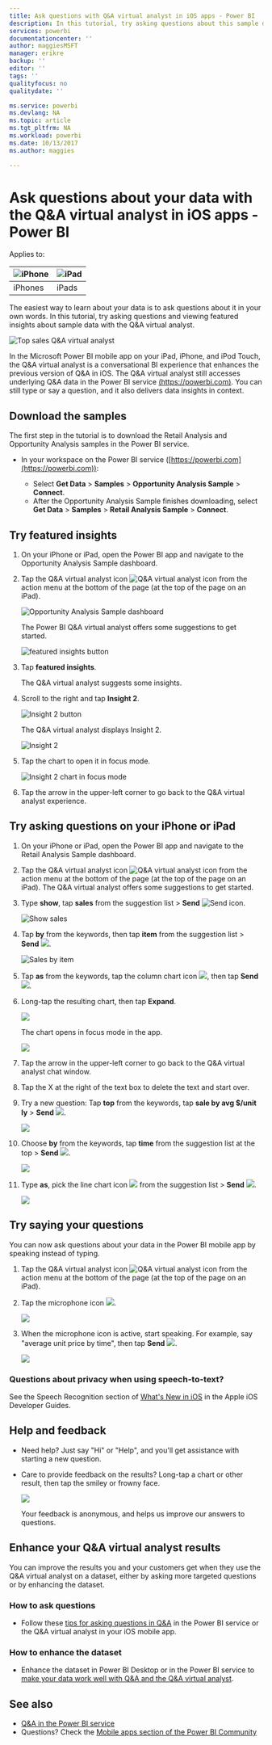 ```yaml
---
title: Ask questions with Q&A virtual analyst in iOS apps - Power BI
description: In this tutorial, try asking questions about this sample data in your own words with the Q&A virtual analyst in the Power BI mobile app on on your iOS device.
services: powerbi
documentationcenter: ''
author: maggiesMSFT
manager: erikre
backup: ''
editor: ''
tags: ''
qualityfocus: no
qualitydate: ''

ms.service: powerbi
ms.devlang: NA
ms.topic: article
ms.tgt_pltfrm: NA
ms.workload: powerbi
ms.date: 10/13/2017
ms.author: maggies

---
```

# Ask questions about your data with the Q&A virtual analyst in iOS apps - Power BI
Applies to:

| ![iPhone](media/powerbi-mobile-ios-qna/iphone-logo-50-px.png) | ![iPad](media/powerbi-mobile-ios-qna/ipad-logo-50-px.png) |
|:--- |:--- |
| iPhones |iPads |

The easiest way to learn about your data is to ask questions about it in your own words. In this tutorial, try asking questions and viewing featured insights about sample data with the Q&A virtual analyst. 

![Top sales Q&A virtual analyst](media/powerbi-mobile-ios-qna/power-bi-ios-q-n-a-top-sale-intro.png)

In the Microsoft Power BI mobile app on your iPad, iPhone, and iPod Touch, the Q&A virtual analyst is a conversational BI experience that enhances the previous version of Q&A in iOS. The Q&A virtual analyst still accesses underlying Q&A data in the Power BI service [(https://powerbi.com)](https://powerbi.com). You can still type or say a question, and it also delivers data insights in context. 

## Download the samples
The first step in the tutorial is to download the Retail Analysis and Opportunity Analysis samples in the Power BI service.

* In your workspace on the Power BI service ([https://powerbi.com](https://powerbi.com)):
  
  * Select **Get Data** > **Samples** > **Opportunity Analysis Sample** > **Connect**.
  * After the Opportunity Analysis Sample finishes downloading, select **Get Data** > **Samples** > **Retail Analysis Sample** > **Connect**.

## Try featured insights
1. On your iPhone or iPad, open the Power BI app and navigate to the Opportunity Analysis Sample dashboard.
2. Tap the Q&A virtual analyst icon ![Q&A virtual analyst icon](media/powerbi-mobile-ios-qna/power-bi-ios-q-n-a-icon.png) from the action menu at the bottom of the page (at the top of the page on an iPad).
   
     ![Opportunity Analysis Sample dashboard](media/powerbi-mobile-ios-qna/power-bi-ios-qna-opportunity-analysis.png)
   
     The Power BI Q&A virtual analyst offers some suggestions to get started.
   
     ![featured insights button](media/powerbi-mobile-ios-qna/power-bi-ios-qna-suggest-insights.png)
3. Tap **featured insights**.
   
     The Q&A virtual analyst suggests some insights.
4. Scroll to the right and tap **Insight 2**.
   
    ![Insight 2 button](media/powerbi-mobile-ios-qna/power-bi-ios-qna-suggest-insight-2.png)
   
     The Q&A virtual analyst displays Insight 2.
   
    ![Insight 2](media/powerbi-mobile-ios-qna/power-bi-ios-qna-show-insight-2.png)
5. Tap the chart to open it in focus mode.
   
    ![Insight 2 chart in focus mode](media/powerbi-mobile-ios-qna/power-bi-ios-qna-open-insight-2.png)
6. Tap the arrow in the upper-left corner to go back to the Q&A virtual analyst experience.

## Try asking questions on your iPhone or iPad
1. On your iPhone or iPad, open the Power BI app and navigate to the Retail Analysis Sample dashboard.
2. Tap the Q&A virtual analyst icon ![Q&A virtual analyst icon](media/powerbi-mobile-ios-qna/power-bi-ios-q-n-a-icon.png) from the action menu at the bottom of the page (at the top of the page on an iPad).
     The Q&A virtual analyst offers some suggestions to get started.
3. Type **show**, tap **sales** from the suggestion list > **Send** ![Send icon](media/powerbi-mobile-ios-qna/power-bi-ios-qna-send-icon.png).
   
    ![Show sales](media/powerbi-mobile-ios-qna/power-bi-ios-q-n-a-show-sales.png)
4. Tap **by** from the keywords, then tap **item** from the suggestion list > **Send** ![](media/powerbi-mobile-ios-qna/power-bi-ios-qna-send-icon.png).
   
    ![Sales by item](media/powerbi-mobile-ios-qna/power-bi-ios-q-n-a-sale-by-item.png)
5. Tap **as** from the keywords, tap the column chart icon ![](media/powerbi-mobile-ios-qna/power-bi-ios-q-n-a-column-chart-icon.png), then tap **Send** ![](media/powerbi-mobile-ios-qna/power-bi-ios-qna-send-icon.png).
6. Long-tap the resulting chart, then tap **Expand**.
   
    ![](media/powerbi-mobile-ios-qna/power-bi-ios-q-n-a-tap-expand-feedback.png)
   
    The chart opens in focus mode in the app.
   
    ![](media/powerbi-mobile-ios-qna/power-bi-ios-q-n-a-expanded-chart.png)
7. Tap the arrow in the upper-left corner to go back to the Q&A virtual analyst chat window.
8. Tap the X at the right of the text box to delete the text and start over.
9. Try a new question: Tap **top** from the keywords, tap **sale by avg $/unit ly** > **Send** ![](media/powerbi-mobile-ios-qna/power-bi-ios-qna-send-icon.png).
   
    ![](media/powerbi-mobile-ios-qna/power-bi-ios-q-n-a-top-sale-2.png)
10. Choose **by** from the keywords, tap **time** from the suggestion list at the top > **Send** ![](media/powerbi-mobile-ios-qna/power-bi-ios-qna-send-icon.png).
    
     ![](media/powerbi-mobile-ios-qna/power-bi-ios-q-n-a-top-sale-by-time.png)
11. Type **as**, pick the line chart icon ![](media/powerbi-mobile-ios-qna/power-bi-ios-q-n-a-line-chart-icon.png) from the suggestion list > **Send** ![](media/powerbi-mobile-ios-qna/power-bi-ios-qna-send-icon.png).
    
    ![](media/powerbi-mobile-ios-qna/power-bi-ios-q-n-a-top-sale-as-line.png)

## Try saying your questions
You can now ask questions about your data in the Power BI mobile app by speaking instead of typing.

1. Tap the Q&A virtual analyst icon ![Q&A virtual analyst icon](media/powerbi-mobile-ios-qna/power-bi-ios-q-n-a-icon.png) from the action menu at the bottom of the page (at the top of the page on an iPad).
2. Tap the microphone icon ![](media/powerbi-mobile-ios-qna/power-bi-ios-qna-mic-icon.png).

    ![](media/powerbi-mobile-ios-qna/power-bi-ios-qna-mic-on.png)

1. When the microphone icon is active, start speaking. For example, say "average unit price by time", then tap **Send** ![](media/powerbi-mobile-ios-qna/power-bi-ios-qna-send-icon.png).
   
    ![](media/powerbi-mobile-ios-qna/power-bi-ios-qna-speech-complete.png)

### Questions about privacy when using speech-to-text?
See the Speech Recognition section of [What's New in iOS](https://go.microsoft.com/fwlink/?linkid=845624) in the Apple iOS Developer Guides.

## Help and feedback
* Need help? Just say "Hi" or "Help", and you'll get assistance with starting a new question.
* Care to provide feedback on the results? Long-tap a chart or other result, then tap the smiley or frowny face.
  
    ![](media/powerbi-mobile-ios-qna/power-bi-ios-q-n-a-tap-feedback.png)
  
    Your feedback is anonymous, and helps us improve our answers to questions.

## Enhance your Q&A virtual analyst results
You can improve the results you and your customers get when they use the Q&A virtual analyst on a dataset, either by asking more targeted questions or by enhancing the dataset.

### How to ask questions
* Follow these [tips for asking questions in Q&A](service-q-and-a-tips.md) in the Power BI service or the Q&A virtual analyst in your iOS mobile app.

### How to enhance the dataset
* Enhance the dataset in Power BI Desktop or in the Power BI service to [make your data work well with Q&A and the Q&A virtual analyst](service-prepare-data-for-q-and-a.md).

## See also
* [Q&A in the Power BI service](service-q-and-a.md)
* Questions? Check the [Mobile apps section of the Power BI Community](https://go.microsoft.com/fwlink/?linkid=839277)

